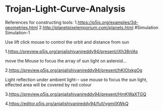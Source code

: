 # Trojan-Light-Curve-Analysis

References for constructing tools:
1.https://p5js.org/examples/3d-geometries.html
2.http://planetpixelemporium.com/planets.html
#Simulation
Simulation-1

Use lift click mouse to control the orbit and distance from sun

1.https://preview.p5js.org/anjalishivanireddy94/present/iXh38nlAs

move the Mouse to focus the array of sun light on asteroid...

2.https://preview.p5js.org/anjalishivanireddy94/present/hKIOIxkgOg

Light reflection under ambient light-- use mouse to focus the sun light, effected area will be covered by red colour

3.https://preview.p5js.org/anjalishivanireddy94/present/HmKWaXTGQ

4.https://editor.p5js.org/anjalishivanireddy94/full/vgmilXWkQ


